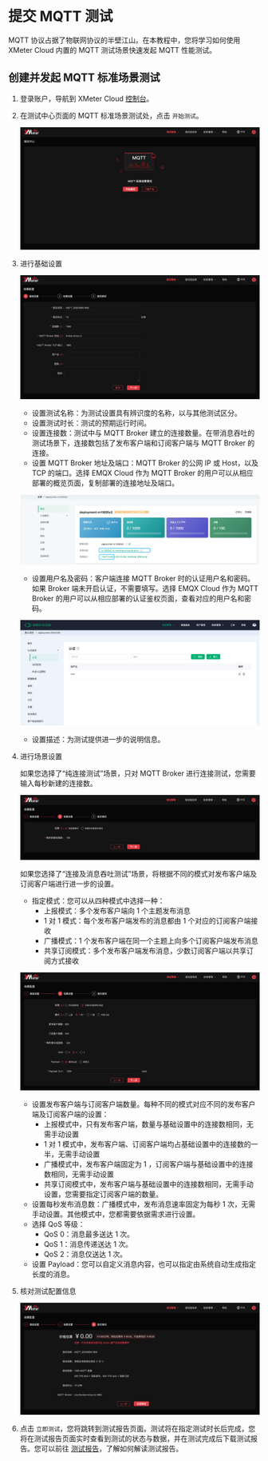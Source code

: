 # 提交 MQTT 测试

MQTT 协议占据了物联网协议的半壁江山。在本教程中，您将学习如何使用 XMeter Cloud 内置的 MQTT 测试场景快速发起 MQTT 性能测试。

## 创建并发起 MQTT 标准场景测试

1. 登录账户，导航到 XMeter Cloud [控制台](https://xmeter-cloud.emqx.com/commercialPage.html#/)。

2. 在测试中心页面的 MQTT  标准场景测试处，点击 `开始测试`。

   ![launch-test](../_assets/first_test.png)

3. 进行基础设置

   ![config-step1](../_assets/config_step_1.png)

   - 设置测试名称：为测试设置具有辨识度的名称，以与其他测试区分。
   - 设置测试时长：测试的预期运行时间。
   - 设置连接数：测试中与 MQTT Broker 建立的连接数量。在带消息吞吐的测试场景下，连接数包括了发布客户端和订阅客户端与 MQTT Broker 的连接。
   - 设置 MQTT Broker 地址及端口：MQTT Broker 的公网 IP 或 Host，以及 TCP 的端口。选择 EMQX Cloud 作为 MQTT Broker 的用户可以从相应部署的概览页面，复制部署的连接地址及端口。

   ![emqx-cloud-deployment](../_assets/emqx_cloud_deploy.png)

   - 设置用户名及密码：客户端连接 MQTT Broker 时的认证用户名和密码。如果 Broker 端未开启认证，不需要填写。选择 EMQX Cloud 作为 MQTT Broker 的用户可以从相应部署的认证鉴权页面，查看对应的用户名和密码。

   ![emqx-cloud-auth](../_assets/emqx_cloud_auth.png)

   - 设置描述：为测试提供进一步的说明信息。


4. 进行场景设置

   如果您选择了“纯连接测试”场景，只对 MQTT Broker 进行连接测试，您需要输入每秒新建的连接数。

   ![config-step2-conn-only](../_assets/config_step_2_cononly.png)

   如果您选择了“连接及消息吞吐测试”场景，将根据不同的模式对发布客户端及订阅客户端进行进一步的设置。

   - 指定模式：您可以从四种模式中选择一种：
      - 上报模式：多个发布客户端向 1 个主题发布消息
      - 1 对 1 模式：每个发布客户端发布的消息都由 1 个对应的订阅客户端接收
      - 广播模式：1 个发布客户端在同一个主题上向多个订阅客户端发布消息
      - 共享订阅模式：多个发布客户端发布消息，少数订阅客户端以共享订阅方式接收

   ![config-step2-msg](../_assets/config_step_2_msg.png)

   - 设置发布客户端与订阅客户端数量。每种不同的模式对应不同的发布客户端及订阅客户端的设置：
      - 上报模式中，只有发布客户端，数量与基础设置中的连接数相同，无需手动设置
      - 1 对 1 模式中，发布客户端、订阅客户端均占基础设置中的连接数的一半，无需手动设置
      - 广播模式中，发布客户端固定为 1 ，订阅客户端与基础设置中的连接数相同，无需手动设置
      - 共享订阅模式中，发布客户端与基础设置中的连接数相同，无需手动设置，您需要指定订阅客户端的数量。
   - 设置每秒发布消息数：广播模式中，发布消息速率固定为每秒 1 次，无需手动设置。其他模式中，您都需要依据需求进行设置。
   - 选择 QoS 等级：
      - QoS 0：消息最多送达 1 次。
      - QoS 1：消息传递送达 1 次。
      - QoS 2：消息仅送达 1 次。
   - 设置 Payload：您可以自定义消息内容，也可以指定由系统自动生成指定长度的消息。

5. 核对测试配置信息

   ![config-step3](../_assets/config_step_3.png)

6. 点击 `立即测试`，您将跳转到测试报告页面。测试将在指定测试时长后完成，您将在测试报告页面实时查看到测试的状态与数据，并在测试完成后下载测试报告。您可以前往 [测试报告](../features/test_reports.md)，了解如何解读测试报告。